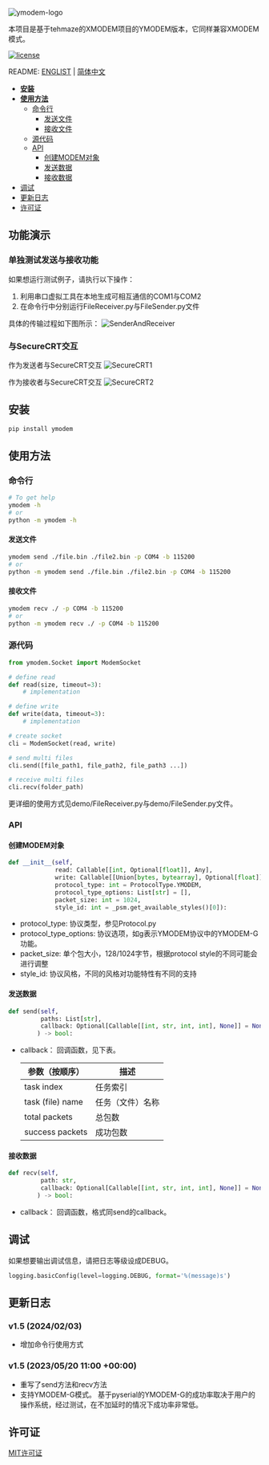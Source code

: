 ![ymodem-logo](https://raw.githubusercontent.com/alexwoo1900/ymodem/master/docs/assets/ymodem-logo.png)

本项目是基于tehmaze的XMODEM项目的YMODEM版本，它同样兼容XMODEM模式。

[![license](https://img.shields.io/github/license/mashape/apistatus.svg)](https://opensource.org/licenses/MIT)

README: [ENGLIST](https://github.com/alexwoo1900/ymodem/blob/master/README.md) | [简体中文](https://github.com/alexwoo1900/ymodem/blob/master/README_CN.md)

- [**安装**](#安装)
- [**使用方法**](#使用方法)
  - [命令行](#命令行) 
    - [发送文件](#发送文件)
    - [接收文件](#接收文件)
  - [源代码](#源代码)
  - [API](#api)
    - [创建MODEM对象](#创建MODEM对象)
    - [发送数据](#发送数据)
    - [接收数据](#接收数据)
- [调试](#调试)
- [更新日志](#更新日志)
- [许可证](#许可证)

## 功能演示

### 单独测试发送与接收功能 

如果想运行测试例子，请执行以下操作：
1. 利用串口虚拟工具在本地生成可相互通信的COM1与COM2
2. 在命令行中分别运行FileReceiver.py与FileSender.py文件

具体的传输过程如下图所示：
![SenderAndReceiver](https://raw.githubusercontent.com/alexwoo1900/ymodem/master/docs/assets/console_test.gif)

### 与SecureCRT交互

作为发送者与SecureCRT交互
![SecureCRT1](https://raw.githubusercontent.com/alexwoo1900/ymodem/master/docs/assets/sender.gif)

作为接收者与SecureCRT交互
![SecureCRT2](https://raw.githubusercontent.com/alexwoo1900/ymodem/master/docs/assets/receiver.gif)

## 安装
```Bash
pip install ymodem
```

## 使用方法

### 命令行

```Bash
# To get help
ymodem -h
# or
python -m ymodem -h
```

#### 发送文件
```Bash
ymodem send ./file.bin ./file2.bin -p COM4 -b 115200
# or
python -m ymodem send ./file.bin ./file2.bin -p COM4 -b 115200
```

#### 接收文件
```Bash
ymodem recv ./ -p COM4 -b 115200
# or
python -m ymodem recv ./ -p COM4 -b 115200
```

### 源代码

```python
from ymodem.Socket import ModemSocket

# define read
def read(size, timeout=3):
    # implementation

# define write
def write(data, timeout=3):
    # implementation

# create socket
cli = ModemSocket(read, write)

# send multi files
cli.send([file_path1, file_path2, file_path3 ...])

# receive multi files
cli.recv(folder_path)
```

更详细的使用方式见demo/FileReceiver.py与demo/FileSender.py文件。

### API

#### 创建MODEM对象

```python
def __init__(self, 
             read: Callable[[int, Optional[float]], Any], 
             write: Callable[[Union[bytes, bytearray], Optional[float]], Any], 
             protocol_type: int = ProtocolType.YMODEM, 
             protocol_type_options: List[str] = [],
             packet_size: int = 1024,
             style_id: int = _psm.get_available_styles()[0]):
```
- protocol_type: 协议类型，参见Protocol.py
- protocol_type_options: 协议选项，如g表示YMODEM协议中的YMODEM-G功能。
- packet_size: 单个包大小，128/1024字节，根据protocol style的不同可能会进行调整
- style_id: 协议风格，不同的风格对功能特性有不同的支持

#### 发送数据

```python
def send(self, 
         paths: List[str], 
         callback: Optional[Callable[[int, str, int, int], None]] = None
        ) -> bool:
```
- callback： 回调函数，见下表。

    参数（按顺序） | 描述
    -|-
    task index | 任务索引
    task (file) name | 任务（文件）名称
    total packets | 总包数
    success packets | 成功包数


#### 接收数据

```python
def recv(self, 
         path: str, 
         callback: Optional[Callable[[int, str, int, int], None]] = None
        ) -> bool:
```
- callback： 回调函数，格式同send的callback。

## 调试

如果想要输出调试信息，请把日志等级设成DEBUG。

```python
logging.basicConfig(level=logging.DEBUG, format='%(message)s')
```

## 更新日志

### v1.5 (2024/02/03)

- 增加命令行使用方式

### v1.5 (2023/05/20 11:00 +00:00)

- 重写了send方法和recv方法
- 支持YMODEM-G模式。
    基于pyserial的YMODEM-G的成功率取决于用户的操作系统，经过测试，在不加延时的情况下成功率非常低。

## 许可证
[MIT许可证](https://opensource.org/licenses/MIT)